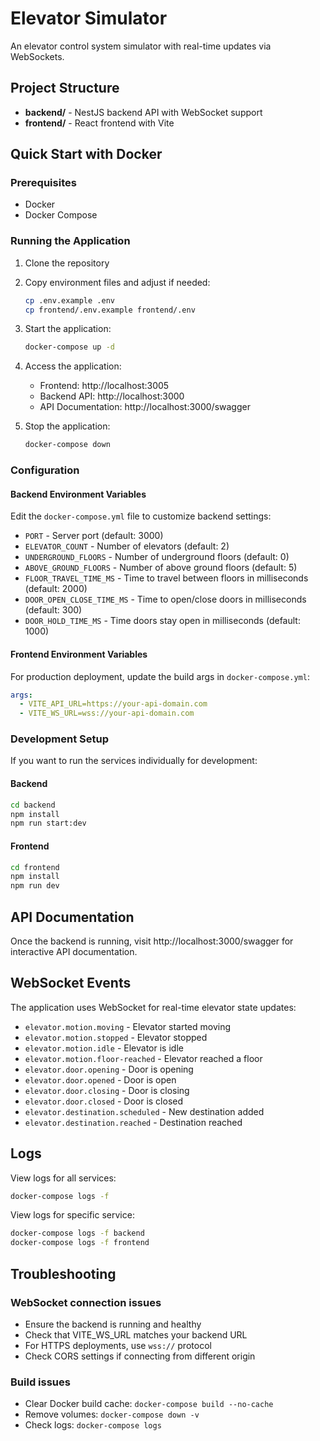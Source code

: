 # Elevator Simulator

An elevator control system simulator with real-time updates via WebSockets.

## Project Structure

- **backend/** - NestJS backend API with WebSocket support
- **frontend/** - React frontend with Vite

## Quick Start with Docker

### Prerequisites

- Docker
- Docker Compose

### Running the Application

1. Clone the repository
2. Copy environment files and adjust if needed:
   ```bash
   cp .env.example .env
   cp frontend/.env.example frontend/.env
   ```

3. Start the application:
   ```bash
   docker-compose up -d
   ```

4. Access the application:
   - Frontend: http://localhost:3005
   - Backend API: http://localhost:3000
   - API Documentation: http://localhost:3000/swagger

5. Stop the application:
   ```bash
   docker-compose down
   ```

### Configuration

#### Backend Environment Variables

Edit the `docker-compose.yml` file to customize backend settings:

- `PORT` - Server port (default: 3000)
- `ELEVATOR_COUNT` - Number of elevators (default: 2)
- `UNDERGROUND_FLOORS` - Number of underground floors (default: 0)
- `ABOVE_GROUND_FLOORS` - Number of above ground floors (default: 5)
- `FLOOR_TRAVEL_TIME_MS` - Time to travel between floors in milliseconds (default: 2000)
- `DOOR_OPEN_CLOSE_TIME_MS` - Time to open/close doors in milliseconds (default: 300)
- `DOOR_HOLD_TIME_MS` - Time doors stay open in milliseconds (default: 1000)

#### Frontend Environment Variables

For production deployment, update the build args in `docker-compose.yml`:

```yaml
args:
  - VITE_API_URL=https://your-api-domain.com
  - VITE_WS_URL=wss://your-api-domain.com
```

### Development Setup

If you want to run the services individually for development:

#### Backend
```bash
cd backend
npm install
npm run start:dev
```

#### Frontend
```bash
cd frontend
npm install
npm run dev
```

## API Documentation

Once the backend is running, visit http://localhost:3000/swagger for interactive API documentation.

## WebSocket Events

The application uses WebSocket for real-time elevator state updates:

- `elevator.motion.moving` - Elevator started moving
- `elevator.motion.stopped` - Elevator stopped
- `elevator.motion.idle` - Elevator is idle
- `elevator.motion.floor-reached` - Elevator reached a floor
- `elevator.door.opening` - Door is opening
- `elevator.door.opened` - Door is open
- `elevator.door.closing` - Door is closing
- `elevator.door.closed` - Door is closed
- `elevator.destination.scheduled` - New destination added
- `elevator.destination.reached` - Destination reached


## Logs

View logs for all services:
```bash
docker-compose logs -f
```

View logs for specific service:
```bash
docker-compose logs -f backend
docker-compose logs -f frontend
```

## Troubleshooting

### WebSocket connection issues

- Ensure the backend is running and healthy
- Check that VITE_WS_URL matches your backend URL
- For HTTPS deployments, use `wss://` protocol
- Check CORS settings if connecting from different origin

### Build issues

- Clear Docker build cache: `docker-compose build --no-cache`
- Remove volumes: `docker-compose down -v`
- Check logs: `docker-compose logs`

